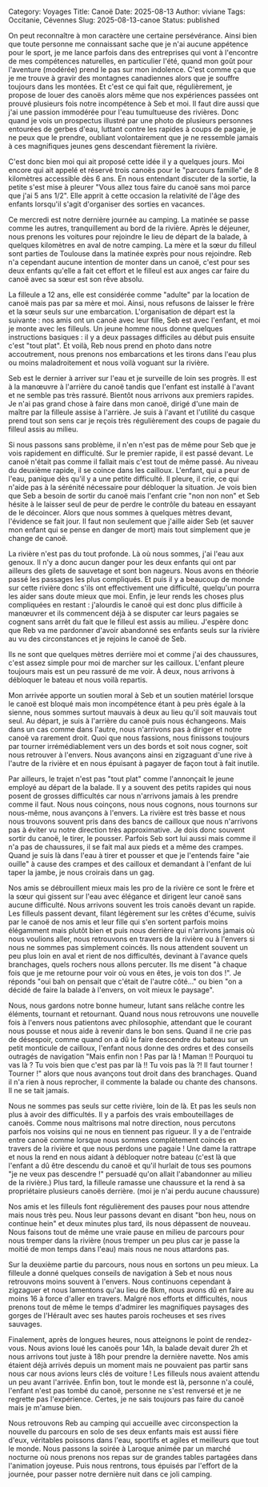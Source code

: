 Category: Voyages
Title: Canoë
Date: 2025-08-13
Author: viviane
Tags: Occitanie, Cévennes
Slug: 2025-08-13-canoe
Status: published

On peut reconnaître à mon caractère une certaine persévérance. Ainsi bien que toute personne me connaissant sache que je n'ai aucune appétence pour le sport, je me lance parfois dans des entreprises qui vont à l'encontre de mes compétences naturelles, en particulier l'été, quand mon goût pour l'aventure (modérée) prend le pas sur mon indolence. C'est comme ça que je me trouve à gravir des montagnes canadiennes alors que je souffre toujours dans les montées. Et c'est ce qui fait que, régulièrement, je propose de louer des canoës alors même que nos expériences passées ont prouvé plusieurs fois notre incompétence à Seb et moi. Il faut dire aussi que j'ai une passion immodérée pour l'eau tumultueuse des rivières. Donc quand je vois un prospectus illustré par une photo de plusieurs personnes entourées de gerbes d'eau, luttant contre les rapides à coups de pagaie, je ne peux que le prendre, oubliant volontairement que je ne ressemble jamais à ces magnifiques jeunes gens descendant fièrement la rivière.

C'est donc bien moi qui ait proposé cette idée il y a quelques jours. Moi encore qui ait appelé et réservé trois canoës pour le "parcours famille" de 8 kilomètres accessible dès 6 ans. En nous entendant discuter de la sortie, la petite s'est mise à pleurer "Vous allez tous faire du canoë sans moi parce que j'ai 5 ans 1/2". Elle apprit à cette occasion la relativité de l'âge des enfants lorsqu'il s'agit d'organiser des sorties en vacances.

Ce mercredi est notre dernière journée au camping. La matinée se passe comme les autres, tranquillement au bord de la rivière. Après le déjeuner, nous prenons les voitures pour rejoindre le lieu de départ de la balade, à quelques kilomètres en aval de notre camping. La mère et la sœur du filleul sont parties de Toulouse dans la matinée exprès pour nous rejoindre. Reb n'a cependant aucune intention de monter dans un canoë, c'est pour ses deux enfants qu'elle a fait cet effort et le filleul est aux anges car faire du canoë avec sa sœur est son rêve absolu.

La filleule a 12 ans, elle est considérée comme "adulte" par la location de canoë mais pas par sa mère et moi. Ainsi, nous refusons de laisser le frère et la sœur seuls sur une embarcation. L'organisation de départ est la suivante : nos amis ont un canoë avec leur fille, Seb est avec l'enfant, et moi je monte avec les filleuls. Un jeune homme nous donne quelques instructions basiques : il y a deux passages difficiles au début puis ensuite c'est "tout plat". Et voilà, Reb nous prend en photo dans notre accoutrement, nous prenons nos embarcations et les tirons dans l'eau plus ou moins maladroitement et nous voilà voguant sur la rivière.

Seb est le dernier à arriver sur l'eau et je surveille de loin ses progrès. Il est à la manœuvre à l'arrière du canoë tandis que l'enfant est installé à l'avant et ne semble pas très rassuré. Bientôt nous arrivons aux premiers rapides. Je n'ai pas grand chose à faire dans mon canoë, dirigé d'une main de maître par la filleule assise à l'arrière. Je suis à l'avant et l'utilité du casque prend tout son sens car je reçois très régulièrement des coups de pagaie du filleul assis au milieu.

Si nous passons sans problème, il n'en n'est pas de même pour Seb que je vois rapidement en difficulté. Sur le premier rapide, il est passé devant. Le canoë n'était pas comme il fallait mais c'est tout de même passé. Au niveau du deuxième rapide, il se coince dans les cailloux. L'enfant, qui a peur de l'eau, panique dès qu'il y a une petite difficulté. Il pleure, il crie, ce qui n'aide pas à la sérénité nécessaire pour débloquer la situation. Je vois bien que Seb a besoin de sortir du canoë mais l'enfant crie "non non non" et Seb hésite à le laisser seul de peur de perdre le contrôle du bateau en essayant de le décoincer. Alors que nous sommes à quelques mètres devant, l'évidence se fait jour. Il faut non seulement que j'aille aider Seb (et sauver mon enfant qui se pense en danger de mort) mais tout simplement que je change de canoë.

La rivière n'est pas du tout profonde. Là où nous sommes, j'ai l'eau aux genoux. Il n'y a donc aucun danger pour les deux enfants qui ont par ailleurs des gilets de sauvetage et sont bon nageurs. Nous avons en théorie passé les passages les plus compliqués. Et puis il y a beaucoup de monde sur cette rivière donc s'ils ont effectivement une difficulté, quelqu'un pourra les aider sans doute mieux que moi. Enfin, je leur rends les choses plus compliquées en restant : j'alourdis le canoë qui est donc plus difficile à manœuvrer et ils commencent déjà à se disputer car leurs pagaies se cognent sans arrêt du fait que le filleul est assis au milieu. J'espère donc que Reb va me pardonner d'avoir abandonné ses enfants seuls sur la rivière au vu des circonstances et je rejoins le canoë de Seb.

Ils ne sont que quelques mètres derrière moi et comme j'ai des chaussures, c'est assez simple pour moi de marcher sur les cailloux. L'enfant pleure toujours mais est un peu rassuré de me voir. À deux, nous arrivons à débloquer le bateau et nous voilà repartis.

Mon arrivée apporte un soutien moral à Seb et un soutien matériel lorsque le canoë est bloqué mais mon incompétence étant à peu près égale à la sienne, nous sommes surtout mauvais à deux au lieu qu'il soit mauvais tout seul. Au départ, je suis à l'arrière du canoë puis nous échangeons. Mais dans un cas comme dans l'autre, nous n'arrivons pas à diriger et notre canoë va rarement droit. Quoi que nous fassions, nous finissons toujours par tourner irrémédiablement vers un des bords et soit nous cogner, soit nous retrouver à l'envers. Nous avançons ainsi en zigzaguant d'une rive à l'autre de la rivière et en nous épuisant à pagayer de façon tout à fait inutile.

Par ailleurs, le trajet n'est pas "tout plat" comme l'annonçait le jeune employé au départ de la balade. Il y a souvent des petits rapides qui nous posent de grosses difficultés car nous n'arrivons jamais à les prendre comme il faut. Nous nous coinçons, nous nous cognons, nous tournons sur nous-même, nous avançons à l'envers. La rivière est très basse et nous nous trouvons souvent pris dans des bancs de cailloux que nous n'arrivons pas à éviter vu notre direction très approximative. Je dois donc souvent sortir du canoë, le tirer, le pousser. Parfois Seb sort lui aussi mais comme il n'a pas de chaussures, il se fait mal aux pieds et a même des crampes. Quand je suis là dans l'eau à tirer et pousser et que je l'entends faire "aie ouille" à cause des crampes et des cailloux et demandant à l'enfant de lui taper la jambe, je nous croirais dans un gag.

Nos amis se débrouillent mieux mais les pro de la rivière ce sont le frère et la sœur qui gissent sur l'eau avec élégance et dirigent leur canoë sans aucune difficulté. Nous arrivons souvent les trois canoës devant un rapide. Les filleuls passent devant, filant légèrement sur les crêtes d'écume, suivis par le canoë de nos amis et leur fille qui s'en sortent parfois moins élégamment mais plutôt bien et puis nous derrière qui n'arrivons jamais où nous voulions aller, nous retrouvons en travers de la rivière ou à l'envers si nous ne sommes pas simplement coincés. Ils nous attendent souvent un peu plus loin en aval et rient de nos difficultés, devinant à l'avance quels branchages, quels rochers nous allons percuter. Ils me disent "à chaque fois que je me retourne pour voir où vous en êtes, je vois ton dos !". Je réponds "oui bah on pensait que c'était de l'autre côté..." ou bien "on a décidé de faire la balade à l'envers, on voit mieux le paysage".

Nous, nous gardons notre bonne humeur, lutant sans relâche contre les éléments, tournant et retournant. Quand nous nous retrouvons une nouvelle fois à l'envers nous patientons avec philosophie, attendant que le courant nous pousse et nous aide à revenir dans le bon sens. Quand il ne crie pas de désespoir, comme quand on a dû le faire descendre du bateau sur un petit monticule de cailloux, l'enfant nous donne des ordres et des conseils outragés de navigation "Mais enfin non ! Pas par là ! Maman !! Pourquoi tu vas là ? Tu vois bien que c'est pas par là !! Tu vois pas là ?! Il faut tourner ! Tourner !" alors que nous avançons tout droit dans des branchages. Quand il n'a rien à nous reprocher, il commente la balade ou chante des chansons. Il ne se tait jamais.

Nous ne sommes pas seuls sur cette rivière, loin de là. Et pas les seuls non plus à avoir des difficultés. Il y a parfois des vrais embouteillages de canoës. Comme nous maîtrisons mal notre direction, nous percutons parfois nos voisins qui ne nous en tiennent pas rigueur. Il y a de l'entraide entre canoë comme lorsque nous sommes complètement coincés en travers de la rivière et que nous perdons une pagaie ! Une dame la rattrape et nous la rend en nous aidant à débloquer notre bateau (c'est là que l'enfant a dû être descendu du canoë et qu'il hurlait de tous ses poumons "je ne veux pas descendre !" persuadé qu'on allait l'abandonner au milieu de la rivière.) Plus tard, la filleule ramasse une chaussure et la rend à sa propriétaire plusieurs canoës derrière. (moi je n'ai perdu aucune chaussure)

Nos amis et les filleuls font régulièrement des pauses pour nous attendre mais nous très peu. Nous leur passons devant en disant "bon heu, nous on continue hein" et deux minutes plus tard, ils nous dépassent de nouveau. Nous faisons tout de même une vraie pause en milieu de parcours pour nous tremper dans la rivière (nous tremper un peu plus car je passe la moitié de mon temps dans l'eau) mais nous ne nous attardons pas.

Sur la deuxième partie du parcours, nous nous en sortons un peu mieux. La filleule a donné quelques conseils de navigation à Seb et nous nous retrouvons moins souvent à l'envers. Nous continuons cependant à zigzaguer et nous lamentons qu'au lieu de 8km, nous avons dû en faire au moins 16 à force d'aller en travers. Malgré nos efforts et difficultés, nous prenons tout de même le temps d'admirer les magnifiques paysages des gorges de l'Hérault avec ses hautes parois rocheuses et ses rives sauvages.

Finalement, après de longues heures, nous atteignons le point de rendez-vous. Nous avions loué les canoës pour 14h, la balade devait durer 2h et nous arrivons tout juste à 18h pour prendre la dernière navette. Nos amis étaient déjà arrivés depuis un moment mais ne pouvaient pas partir sans nous car nous avions leurs clés de voiture ! Les filleuls nous avaient attendu un peu avant l'arrivée. Enfin bon, tout le monde est là, personne n'a coulé, l'enfant n'est pas tombé du canoë, personne ne s'est renversé et je ne regrette pas l'expérience. Certes, je ne sais toujours pas faire du canoë mais je m'amuse bien.

Nous retrouvons Reb au camping qui accueille avec circonspection la nouvelle du parcours en solo de ses deux enfants mais est aussi fière d'eux, véritables poissons dans l'eau, sportifs et agiles et meilleurs que tout le monde. Nous passons la soirée à Laroque animée par un marché nocturne où nous prenons nos repas sur de grandes tables partagées dans l'animation joyeuse. Puis nous rentrons, tous épuisés par l'effort de la journée, pour passer notre dernière nuit dans ce joli camping.
